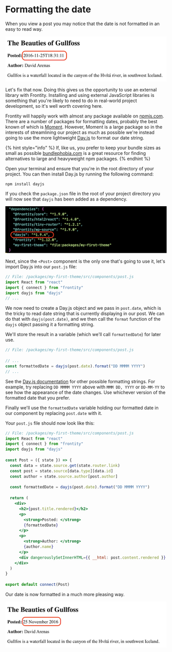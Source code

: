 # Formatting the date

When you view a post you may notice that the date is not formatted in an easy to read way.

<p>
  <img alt="Frontity in the browser" src="../assets/part3img14.png">
</p>

Let's fix that now. Doing this gives us the opportunity to use an external library with Frontity. Installing and using external JavaScript libraries is something that you're likely to need to do in real-world project development, so it's well worth covering here.

Frontity will happily work with almost any package available on [npmjs.com](https://www.npmjs.com/). There are a number of packages for formatting dates, probably the best known of which is [Moment](https://momentjs.com/.). However, Moment is a large package so in the interests of streamlining our project as much as possible we're instead going to use the more lightweight [Day.js](https://day.js.org/) to format our date string.

{% hint style="info" %}
If, like us, you prefer to keep your bundle sizes as small as possible [bundlephobia.com](https://bundlephobia.com/) is a great resource for finding alternatives to large and heavyweight npm packages.
{% endhint %}

Open your terminal and ensure that you're in the root directory of your project. You can then install Day.js by running the following command:

```
npm install dayjs
```

If you check the `package.json` file in the root of your project directory you will now see that `dayjs` has been added as a dependency.

<p>
  <img alt="Dependencies in package.json" src="../assets/part3img15.png">
</p>

Next, since the `<Post>` component is the only one that's going to use it, let's import Day.js into our `post.js` file:

```jsx
// File: /packages/my-first-theme/src/components/post.js
import React from "react"
import { connect } from "frontity"
import dayjs from "dayjs"
// ...
```

We now need to create a Day.js object and we pass in `post.date`, which is the tricky to read date string that is currently displaying in our post. We can do that with `dayjs(post.date)`, and we then call the `format` function of the `dayjs` object passing it a formatting string.

We'll store the result in a variable (which we'll call `formattedDate`) for later use.

```jsx
// File: /packages/my-first-theme/src/components/post.js

// ...
const formattedDate = dayjs(post.date).format("DD MMMM YYYY")
// ...
```

See the [Day.js documentation](https://day.js.org/docs/en/display/format) for other possible formatting strings. For example, try replacing `DD MMMM YYYY` above with `MMM DD, YYYY` or `DD-MM-YY` to see how the appearance of the date changes. Use whichever version of the formatted date that you prefer.

Finally we'll use the `formattedDate` variable holding our formatted date in our component by replacing `post.date` with it.

Your `post.js` file should now look like this:

```jsx
// File: /packages/my-first-theme/src/components/post.js
import React from "react"
import { connect } from "frontity"
import dayjs from "dayjs"

const Post = ({ state }) => {
  const data = state.source.get(state.router.link)
  const post = state.source[data.type][data.id]
  const author = state.source.author[post.author]

  const formattedDate = dayjs(post.date).format("DD MMMM YYYY")

  return (
    <div>
      <h2>{post.title.rendered}</h2>
      <p>
        <strong>Posted: </strong>
        {formattedDate}
      </p>
      <p>
        <strong>Author: </strong>
        {author.name}
      </p>
      <div dangerouslySetInnerHTML={{ __html: post.content.rendered }} />
    </div>
  )
}

export default connect(Post)
```

Our date is now formatted in a much more pleasing way.

<p>
  <img alt="Frontity in the browser" src="../assets/part3img16.png">
</p>
